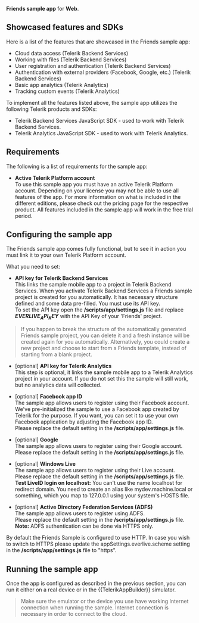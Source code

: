 **Friends sample app** for **Web**. 

## Showcased features and SDKs

Here is a list of the features that are showcased in the Friends sample app:

- Cloud data access (Telerik Backend Services)
- Working with files (Telerik Backend Services)
- User registration and authentication (Telerik Backend Services)
- Authentication with external providers (Facebook, Google, etc.) (Telerik Backend Services)
- Basic app analytics (Telerik Analytics)
- Tracking custom events (Telerik Analytics)

To implement all the features listed above, the sample app utilizes the following Telerik products and SDKs:

- Telerik Backend Services JavaScript SDK - used to work with Telerik Backend Services.
- Telerik Analytics JavaScript SDK - used to work with Telerik Analytics.

## Requirements  

The following is a list of requirements for the sample app:

- **Active Telerik Platform account**  
To use this sample app you must have an active Telerik Platform account. Depending on your license you may not be able to use all features of the app. For more information on what is included in the different editions, please check out the pricing page for the respective product. All features included in the sample app will work in the free trial period.

## Configuring the sample app
The Friends sample app comes fully functional, but to see it in action you must link it to your own Telerik Platform account.

What you need to set:

- **API key for Telerik Backend Services**  
This links the sample mobile app to a project in Telerik Backend Services. When you activate Telerik Backend Services a Friends sample project is created for you automatically. It has necessary structure defined and some data pre-filled. You must use its API key.  
To set the API key open the **/scripts/app/settings.js** file and replace **$EVERLIVE_API_KEY$** with the API Key of your 'Friends' project.
> If you happen to break the structure of the automatically generated Friends sample project, you can delete it and a fresh instance will be created again for you automatically. Alternatively, you could create a new project and choose to start from a Friends template, instead of starting from a blank project.

- [optional] **API key for Telerik Analytics**  
This step is optional, it links the sample mobile app to a Telerik Analytics project in your account. If you do not set this the sample will still work, but no analytics data will collected.

- [optional] **Facebook app ID**  
The sample app allows users to register using their Facebook account. We've pre-initialized the sample to use a Facebook app created by Telerik for the purpose. If you want, you can set it to use your own Facebook application by adjusting the Facebook app ID.  
Please replace the default setting in the **/scripts/app/settings.js** file.

- [optional] **Google**  
The sample app allows users to register using their Google account.  
Please replace the default setting in the **/scripts/app/settings.js** file.

- [optional] **Windows Live**  
The sample app allows users to register using their Live account.  
Please replace the default setting in the **/scripts/app/settings.js** file.  
**Test LiveID login on localhost:** You can't use the name localhost for redirect domain. You need to create an alias like mydev.machine.local or something, which you map to 127.0.0.1 using your system's HOSTS file.

- [optional] **Active Directory Federation Services (ADFS)**  
The sample app allows users to register using ADFS.  
Please replace the default setting in the **/scripts/app/settings.js** file.  
**Note:** ADFS authentication can be done via HTTPS only.

By default the Friends Sample is configured to use HTTP. In case you wish to switch to HTTPS please update the appSettings.everlive.scheme setting in the **/scripts/app/settings.js** file to "https".

## Running the sample app
Once the app is configured as described in the previous section, you can run it either on a real device or in the {{TelerikAppBuilder}} simulator.

> Make sure the emulator or the device you use have working Internet connection when running the sample. Internet connection is necessary in order to connect to the cloud.
